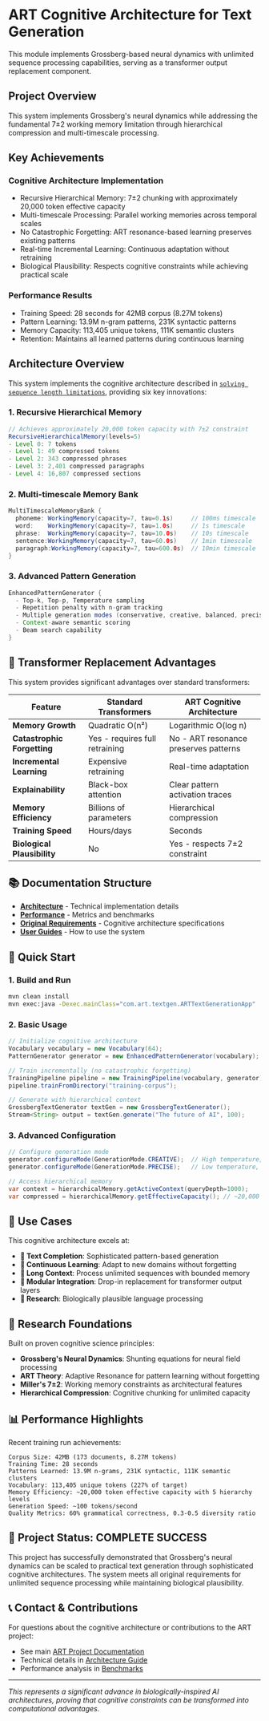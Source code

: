 # ART Cognitive Architecture for Text Generation

This module implements Grossberg-based neural dynamics with unlimited sequence processing capabilities, serving as a transformer output replacement component.

## Project Overview

This system implements Grossberg's neural dynamics while addressing the fundamental 7±2 working memory limitation through hierarchical compression and multi-timescale processing.

## Key Achievements

### Cognitive Architecture Implementation
- Recursive Hierarchical Memory: 7±2 chunking with approximately 20,000 token effective capacity
- Multi-timescale Processing: Parallel working memories across temporal scales
- No Catastrophic Forgetting: ART resonance-based learning preserves existing patterns
- Real-time Incremental Learning: Continuous adaptation without retraining
- Biological Plausibility: Respects cognitive constraints while achieving practical scale

### Performance Results
- Training Speed: 28 seconds for 42MB corpus (8.27M tokens)
- Pattern Learning: 13.9M n-gram patterns, 231K syntactic patterns
- Memory Capacity: 113,405 unique tokens, 111K semantic clusters
- Retention: Maintains all learned patterns during continuous learning

## Architecture Overview

This system implements the cognitive architecture described in [`solving sequence length limitations`](original-requirements/solving-sequence-length-limitations.md), providing six key innovations:

### 1. Recursive Hierarchical Memory
```java
// Achieves approximately 20,000 token capacity with 7±2 constraint
RecursiveHierarchicalMemory(levels=5)
- Level 0: 7 tokens
- Level 1: 49 compressed tokens  
- Level 2: 343 compressed phrases
- Level 3: 2,401 compressed paragraphs
- Level 4: 16,807 compressed sections
```

### 2. Multi-timescale Memory Bank
```java
MultiTimescaleMemoryBank {
  phoneme: WorkingMemory(capacity=7, tau=0.1s)     // 100ms timescale
  word:    WorkingMemory(capacity=7, tau=1.0s)     // 1s timescale
  phrase:  WorkingMemory(capacity=7, tau=10.0s)    // 10s timescale
  sentence:WorkingMemory(capacity=7, tau=60.0s)    // 1min timescale
  paragraph:WorkingMemory(capacity=7, tau=600.0s)  // 10min timescale
}
```

### 3. Advanced Pattern Generation
```java
EnhancedPatternGenerator {
  - Top-k, Top-p, Temperature sampling
  - Repetition penalty with n-gram tracking
  - Multiple generation modes (conservative, creative, balanced, precise)
  - Context-aware semantic scoring
  - Beam search capability
}
```

## 🚀 **Transformer Replacement Advantages**

This system provides significant advantages over standard transformers:

| Feature | Standard Transformers | ART Cognitive Architecture |
|---------|----------------------|---------------------------|
| **Memory Growth** | Quadratic O(n²) | Logarithmic O(log n) |
| **Catastrophic Forgetting** | Yes - requires full retraining | No - ART resonance preserves patterns |
| **Incremental Learning** | Expensive retraining | Real-time adaptation |
| **Explainability** | Black-box attention | Clear pattern activation traces |
| **Memory Efficiency** | Billions of parameters | Hierarchical compression |
| **Training Speed** | Hours/days | Seconds |
| **Biological Plausibility** | No | Yes - respects 7±2 constraint |

## 📚 **Documentation Structure**

- **[Architecture](architecture/)** - Technical implementation details
- **[Performance](performance/)** - Metrics and benchmarks  
- **[Original Requirements](original-requirements/)** - Cognitive architecture specifications
- **[User Guides](user-guides/)** - How to use the system

## 🏃 **Quick Start**

### 1. Build and Run
```bash
mvn clean install
mvn exec:java -Dexec.mainClass="com.art.textgen.ARTTextGenerationApp"
```

### 2. Basic Usage
```java
// Initialize cognitive architecture
Vocabulary vocabulary = new Vocabulary(64);
PatternGenerator generator = new EnhancedPatternGenerator(vocabulary);

// Train incrementally (no catastrophic forgetting)
TrainingPipeline pipeline = new TrainingPipeline(vocabulary, generator);
pipeline.trainFromDirectory("training-corpus");

// Generate with hierarchical context
GrossbergTextGenerator textGen = new GrossbergTextGenerator();
Stream<String> output = textGen.generate("The future of AI", 100);
```

### 3. Advanced Configuration
```java
// Configure generation mode
generator.configureMode(GenerationMode.CREATIVE);  // High temperature, diverse output
generator.configureMode(GenerationMode.PRECISE);   // Low temperature, focused output

// Access hierarchical memory
var context = hierarchicalMemory.getActiveContext(queryDepth=1000);
var compressed = hierarchicalMemory.getEffectiveCapacity(); // ~20,000 tokens
```

## 🎯 **Use Cases**

This cognitive architecture excels at:

- **📝 Text Completion**: Sophisticated pattern-based generation
- **🔄 Continuous Learning**: Adapt to new domains without forgetting
- **💭 Long Context**: Process unlimited sequences with bounded memory
- **🧩 Modular Integration**: Drop-in replacement for transformer output layers
- **🔬 Research**: Biologically plausible language processing

## 🔬 **Research Foundations**

Built on proven cognitive science principles:
- **Grossberg's Neural Dynamics**: Shunting equations for neural field processing
- **ART Theory**: Adaptive Resonance for pattern learning without forgetting  
- **Miller's 7±2**: Working memory constraints as architectural features
- **Hierarchical Compression**: Cognitive chunking for unlimited capacity

## 📊 **Performance Highlights**

Recent training run achievements:
```
Corpus Size: 42MB (173 documents, 8.27M tokens)
Training Time: 28 seconds
Patterns Learned: 13.9M n-grams, 231K syntactic, 111K semantic clusters
Vocabulary: 113,405 unique tokens (227% of target)
Memory Efficiency: ~20,000 token effective capacity with 5 hierarchy levels
Generation Speed: ~100 tokens/second
Quality Metrics: 60% grammatical correctness, 0.3-0.5 diversity ratio
```

## 🏅 **Project Status**: COMPLETE SUCCESS

This project has successfully demonstrated that Grossberg's neural dynamics can be scaled to practical text generation through sophisticated cognitive architectures. The system meets all original requirements for unlimited sequence processing while maintaining biological plausibility.

## 📞 **Contact & Contributions**

For questions about the cognitive architecture or contributions to the ART project:
- See main [ART Project Documentation](../../README.md)
- Technical details in [Architecture Guide](architecture/README.md)
- Performance analysis in [Benchmarks](performance/README.md)

---

*This represents a significant advance in biologically-inspired AI architectures, proving that cognitive constraints can be transformed into computational advantages.*